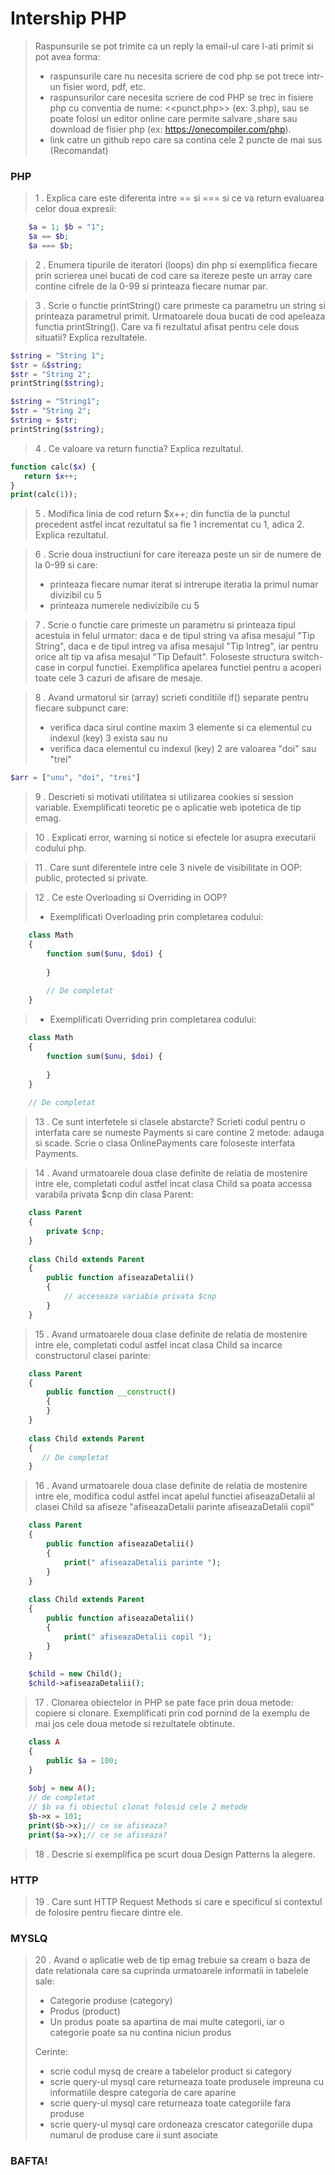 # Intership PHP
> Raspunsurile se pot trimite ca un reply la email-ul care l-ati primit si pot avea forma:
>  - raspunsurile care nu necesita scriere de cod php se pot trece intr-un fisier word, pdf, etc.
>  - raspunsurilor care necesita scriere de cod PHP se trec in fisiere php cu conventia de nume: <<punct.php>> (ex: 3.php), sau se poate folosi un editor online care permite salvare ,share sau download de fisier php (ex: https://onecompiler.com/php).  
>   - link catre un github repo care sa contina cele 2 puncte de mai sus (Recomandat)

### PHP
> 1 . Explica care este diferenta intre == si === si ce va return evaluarea celor doua expresii:
> 
```php
    $a = 1; $b = "1";
    $a == $b;
    $a === $b;
```
> 2 . Enumera tipurile de iteratori (loops) din php si exemplifica fiecare prin scrierea unei bucati de cod care sa itereze peste un array care contine cifrele de la 0-99 si printeaza fiecare numar par.

 > 3 . Scrie o functie printString() care primeste ca parametru un string si printeaza parametrul primit.
 Urmatoarele doua bucati de cod apeleaza functia printString(). Care va fi rezultatul afisat pentru cele dous situatii? Explica rezultatele.
> 
```php
$string = "String 1";
$str = &$string;
$str = "String 2";
printString($string);
```
```php
$string = "String1";
$str = "String 2";
$string = $str;
printString($string);
```
> 4 . Ce valoare va return functia? Explica rezultatul.
> 
```php
function calc($x) {
   return $x++;
}
print(calc(1));
```

> 5 . Modifica linia de cod return $x++; din functia de la punctul precedent astfel incat rezultatul sa fie 1 incrementat cu 1, adica 2. Explica rezultatul.

> 6 . Scrie doua instructiuni for care itereaza peste un sir de numere de la 0-99 si care:
> - printeaza fiecare numar iterat si intrerupe iteratia la primul numar divizibil cu 5
> - printeaza numerele nedivizibile cu 5

> 7 . Scrie o functie care primeste un parametru si printeaza tipul acestuia in felul urmator: daca e de tipul string va afisa mesajul "Tip String", daca e de tipul intreg va afisa mesajul "Tip Intreg", iar pentru orice alt tip va afisa mesajul "Tip Default". Foloseste structura switch-case in corpul functiei. Exemplifica apelarea functiei pentru a acoperi toate cele 3 cazuri de afisare de mesaje.

> 8 . Avand urmatorul sir (array) scrieti conditiile if() separate pentru fiecare subpunct care:
> -   verifica daca sirul contine maxim 3 elemente si ca elementul cu indexul (key) 3 exista sau nu
> -   verifica daca elementul cu indexul (key) 2 are valoarea "doi" sau "trei"
> 
```php
$arr = ["unu", "doi", "trei"]
```

> 9 . Descrieti si motivati utilitatea si utilizarea cookies si session variable. Exemplificati teoretic pe o aplicatie web ipotetica de tip emag.

> 10 . Explicati error, warning si notice si efectele lor asupra executarii codului php.

> 11 . Care sunt diferentele intre cele 3 nivele de visibilitate in OOP: public, protected si private.

> 12 . Ce este Overloading si Overriding in OOP? 
> - Exemplificati Overloading prin completarea codului:
> > 
```php
    class Math
    {
        function sum($unu, $doi) {
        
        }
        
        // De completat
    }
```

> - Exemplificati Overriding prin completarea codului:
> 
```php
    class Math
    {
        function sum($unu, $doi) {
        
        }     
    }
    
    // De completat
```

> 13 . Ce sunt interfetele si clasele abstarcte? Scrieti codul pentru o interfata care se numeste Payments si care contine 2 metode: adauga si scade. Scrie o clasa OnlinePayments care foloseste interfata Payments.

> 14 . Avand urmatoarele doua clase definite de relatia de mostenire intre ele, completati codul astfel incat clasa Child sa poata accessa varabila privata $cnp din clasa Parent:

> 
```php
    class Parent
    {
        private $cnp;
    }
    
    class Child extends Parent
    {
        public function afiseazaDetalii()
        {
            // acceseaza variabia privata $cnp
        }
    }    
```

> 15 . Avand urmatoarele doua clase definite de relatia de mostenire intre ele, completati codul astfel incat clasa Child sa incarce constructorul clasei parinte:

> 
```php
    class Parent
    {
        public function __construct()
        {
        }
    }
    
    class Child extends Parent
    {
       // De completat
    }    
```

> 16 . Avand urmatoarele doua clase definite de relatia de mostenire intre ele, modifica codul astfel incat apelul functiei afiseazaDetalii al clasei Child sa afiseze "afiseazaDetalii parinte afiseazaDetalii copil" 

> 
```php
    class Parent
    {
        public function afiseazaDetalii()
        {
            print(" afiseazaDetalii parinte ");
        }
    }
    
    class Child extends Parent
    {
        public function afiseazaDetalii()
        {
            print(" afiseazaDetalii copil ");
        }
    }   
    
    $child = new Child();
    $child->afiseazaDetalii();
```

> 17 . Clonarea obiectelor in PHP se pate face prin doua metode: copiere si clonare. Exemplificati prin cod pornind de la exemplu de mai jos cele doua metode si rezultatele obtinute.

> 
```php
    class A
    {
        public $a = 100;
    }
    
    $obj = new A();
    // de completat
    // $b va fi obiectul clonat folosid cele 2 metode
    $b->x = 101;
    print($b->x);// ce se afiseaza?
    print($a->x);// ce se afiseaza?    
```

> 18 . Descrie si exemplifica pe scurt doua Design Patterns la alegere.

### HTTP
> 19 . Care sunt HTTP Request Methods si care e specificul si contextul de folosire pentru fiecare dintre ele.

### MYSLQ
> 20 . Avand o aplicatie web de tip emag trebuie sa cream o baza de date relationala care sa cuprinda urmatoarele informatii in tabelele sale:
> - Categorie produse (category)
> - Produs (product)
> - Un produs poate sa apartina de mai multe categorii, iar o categorie poate sa nu contina niciun produs
> 
> Cerinte:
> - scrie codul mysq de creare a tabelelor product si category
> - scrie query-ul mysql care returneaza toate produsele impreuna cu informatiile despre categoria de care aparine
> - scrie query-ul mysql care returneaza toate categoriile fara produse
> - scrie query-ul mysql care ordoneaza crescator categoriile dupa numarul de produse care ii sunt asociate

### BAFTA!
